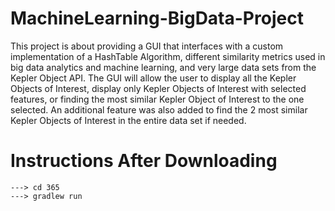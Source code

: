 # MachineLearning-BigData-Project
This project is about providing a GUI that interfaces with a custom implementation of a HashTable Algorithm, different similarity metrics used in big data analytics and machine learning, and very large data sets from the Kepler Object API. The GUI will allow the user to display all the Kepler Objects of Interest, display only Kepler Objects of Interest with selected features, or finding the most similar Kepler Object of Interest to the one selected. An additional feature was also added to find the 2 most similar Kepler Objects of Interest in the entire data set if needed.
# Instructions After Downloading
```
---> cd 365
---> gradlew run
```
